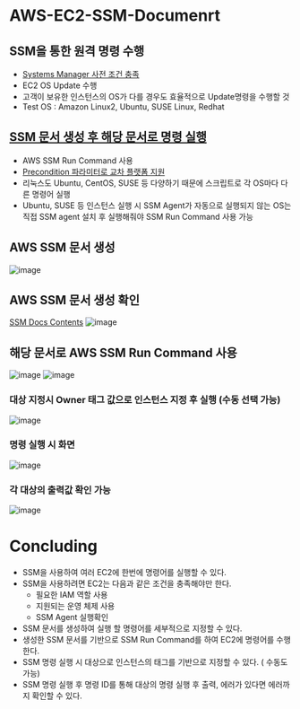 # AWS-EC2-SSM-Documenrt

## SSM을 통한 원격 명령 수행
- [Systems Manager 사전 조건 충족](https://docs.aws.amazon.com/ko_kr/systems-manager/latest/userguide/systems-manager-prereqs.html)
- EC2 OS Update 수행
- 고객이 보유한 인스턴스의 OS가 다를 경우도 효율적으로 Update명령을 수행할 것 
- Test OS : Amazon Linux2, Ubuntu, SUSE Linux, Redhat


## [SSM 문서 생성 후 해당 문서로 명령 실행](https://docs.aws.amazon.com/ko_kr/systems-manager/latest/userguide/sysman-ssm-docs.html)
- AWS SSM Run Command 사용
- [Precondition 파라미터로 교차 플랫폼 지원](https://docs.aws.amazon.com/ko_kr/systems-manager/latest/userguide/document-schemas-features.html)
- 리눅스도 Ubuntu, CentOS, SUSE 등 다양하기 때문에 스크립트로 각 OS마다 다른 명령어 실행
- Ubuntu, SUSE 등 인스턴스 실행 시 SSM Agent가 자동으로 실행되지 않는 OS는 직접 SSM agent 설치 후 실행해줘야 SSM Run Command 사용 가능


## 	AWS SSM 문서 생성


![image](https://user-images.githubusercontent.com/43159901/193452143-8cba749f-a81c-4f0e-9a28-f1e0d77f31ac.png)
##  AWS SSM 문서 생성 확인
[SSM Docs Contents](https://github.com/Kwon-Sung-joon/AWS-EC2-SSM-Doc-for-OS-Update/blob/main/SSM-Docs)
![image](https://user-images.githubusercontent.com/43159901/193452254-46ef491e-31e2-419d-a486-ed3eeb6f845e.png)


## 해당 문서로 AWS SSM Run Command 사용

![image](https://user-images.githubusercontent.com/43159901/193452264-ff3ad00a-03ca-4e2c-8f4b-cc098b2fb1cf.png)
![image](https://user-images.githubusercontent.com/43159901/193452267-7891805d-45d4-4da0-9c50-bdf957583740.png)
### 대상 지정시 Owner 태그 값으로 인스턴스 지정 후 실행 (수동 선택 가능)
![image](https://user-images.githubusercontent.com/43159901/193452278-daa68a2e-4069-4f7d-95ae-2ddc5a8287e1.png)

### 명령 실행 시 화면
![image](https://user-images.githubusercontent.com/43159901/193452287-e050a194-8589-4771-ba7c-cb1921ea6a63.png)
### 각 대상의 출력값 확인 가능

![image](https://user-images.githubusercontent.com/43159901/193452299-9e73e55b-ae94-421c-abb6-358e22944a9d.png)


# Concluding
- SSM을 사용하여 여러 EC2에 한번에 명령어를 실행할 수 있다.
- SSM을 사용하려면 EC2는 다음과 같은 조건을 충족해야만 한다.
	- 필요한 IAM 역할 사용
	- 지원되는 운영 체제 사용
	- SSM Agent 실행확인 
- SSM 문서를 생성하여 실행 할 명령어를 세부적으로 지정할 수 있다.
- 생성한 SSM 문서를 기반으로 SSM Run Command를 하여 EC2에 명령어를 수행한다.
- SSM 명령 실행 시 대상으로 인스턴스의 태그를 기반으로 지정할 수 있다. ( 수동도 가능)
- SSM 명령 실행 후 명령 ID를 통해 대상의 명령 실행 후 출력, 에러가 있다면 에러까지 확인할 수 있다.
